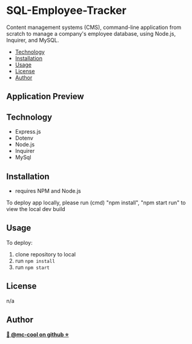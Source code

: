 # SQL-Employee-Tracker
Content management systems (CMS), command-line application from scratch to manage a company's employee database, using Node.js, Inquirer, and MySQL.

- [Technology](#technology)
- [Installation](#installation)
- [Usage](#usage)
- [License](#license)
- [Author](#author)

## Application Preview


## Technology
* Express.js
* Dotenv
* Node.js
* Inquirer
* MySql

## Installation
* requires NPM and Node.js

To deploy app locally, please run (cmd) "npm install", "npm start run" to view the local dev build

## Usage
To deploy:
1. clone repository to local
2. run `npm install`
3. run `npm start`

## License
n/a

## Author
**[🐉 @mc-cool on github ⭐](https://github.com/m-ccool)**
